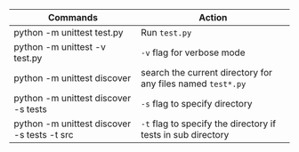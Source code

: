 | Commands | Action |
|------|------|
| python -m unittest test.py | Run `test.py`
| python -m unittest -v test.py| `-v` flag for verbose mode
| python -m unittest discover |  search the current directory for any files named `test*.py`
| python -m unittest discover -s tests | `-s` flag to specify directory |
| python -m unittest discover -s tests -t src | `-t` flag to specify the directory if tests in sub directory |

